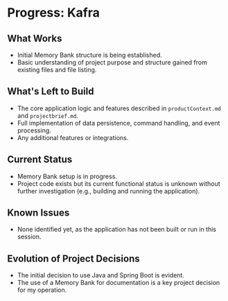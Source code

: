 # Progress: Kafra

## What Works

- Initial Memory Bank structure is being established.
- Basic understanding of project purpose and structure gained from existing files and file listing.

## What's Left to Build

- The core application logic and features described in `productContext.md` and `projectbrief.md`.
- Full implementation of data persistence, command handling, and event processing.
- Any additional features or integrations.

## Current Status

- Memory Bank setup is in progress.
- Project code exists but its current functional status is unknown without further investigation (e.g., building and running the application).

## Known Issues

- None identified yet, as the application has not been built or run in this session.

## Evolution of Project Decisions

- The initial decision to use Java and Spring Boot is evident.
- The use of a Memory Bank for documentation is a key project decision for my operation.
